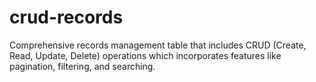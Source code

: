 # crud-records
Comprehensive records management table that includes CRUD (Create, Read, Update, Delete) operations which incorporates features like pagination, filtering, and searching.
